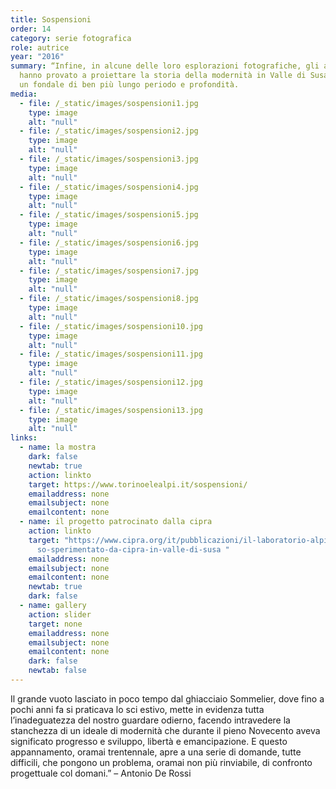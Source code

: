 ```yaml
---
title: Sospensioni
order: 14
category: serie fotografica
role: autrice
year: "2016"
summary: “Infine, in alcune delle loro esplorazioni fotografiche, gli autori
  hanno provato a proiettare la storia della modernità in Valle di Susa dentro
  un fondale di ben più lungo periodo e profondità.
media:
  - file: /_static/images/sospensioni1.jpg
    type: image
    alt: "null"
  - file: /_static/images/sospensioni2.jpg
    type: image
    alt: "null"
  - file: /_static/images/sospensioni3.jpg
    type: image
    alt: "null"
  - file: /_static/images/sospensioni4.jpg
    type: image
    alt: "null"
  - file: /_static/images/sospensioni5.jpg
    type: image
    alt: "null"
  - file: /_static/images/sospensioni6.jpg
    type: image
    alt: "null"
  - file: /_static/images/sospensioni7.jpg
    type: image
    alt: "null"
  - file: /_static/images/sospensioni8.jpg
    type: image
    alt: "null"
  - file: /_static/images/sospensioni10.jpg
    type: image
    alt: "null"
  - file: /_static/images/sospensioni11.jpg
    type: image
    alt: "null"
  - file: /_static/images/sospensioni12.jpg
    type: image
    alt: "null"
  - file: /_static/images/sospensioni13.jpg
    type: image
    alt: "null"
links:
  - name: la mostra
    dark: false
    newtab: true
    action: linkto
    target: https://www.torinoelealpi.it/sospensioni/
    emailaddress: none
    emailsubject: none
    emailcontent: none
  - name: il progetto patrocinato dalla cipra
    action: linkto
    target: "https://www.cipra.org/it/pubblicazioni/il-laboratorio-alpino-il-percor\
      so-sperimentato-da-cipra-in-valle-di-susa "
    emailaddress: none
    emailsubject: none
    emailcontent: none
    newtab: true
    dark: false
  - name: gallery
    action: slider
    target: none
    emailaddress: none
    emailsubject: none
    emailcontent: none
    dark: false
    newtab: false
---
```

Il grande vuoto lasciato in poco tempo dal ghiacciaio Sommelier, dove fino a pochi anni fa si praticava lo sci estivo, mette in evidenza tutta l’inadeguatezza del nostro guardare odierno, facendo intravedere la stanchezza di un ideale di modernità che durante il pieno Novecento aveva significato progresso e sviluppo, libertà e emancipazione. E questo appannamento, oramai trentennale, apre a una serie di domande, tutte difficili, che pongono un problema, oramai non più rinviabile, di confronto progettuale col domani.” – Antonio De Rossi

